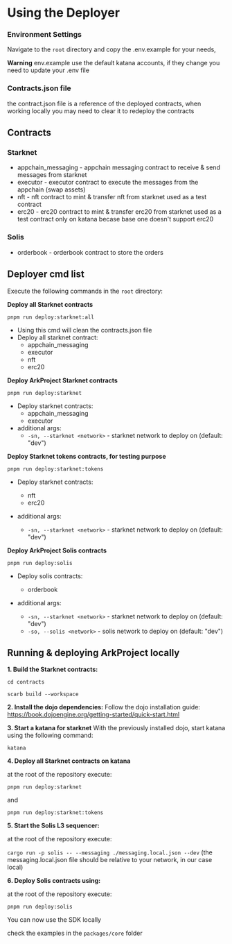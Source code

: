 # Using the Deployer

### Environment Settings

Navigate to the `root` directory and copy the .env.example for your needs,

**Warning** env.example use the default katana accounts, if they change you need to update your .env file

### Contracts.json file

the contract.json file is a reference of the deployed contracts, when working locally you may need to clear it to redeploy the contracts

## Contracts

### Starknet

- appchain_messaging - appchain messaging contract to receive & send messages from starknet
- executor - executor contract to execute the messages from the appchain (swap assets)
- nft - nft contract to mint & transfer nft from starknet used as a test contract
- erc20 - erc20 contract to mint & transfer erc20 from starknet used as a test contract only on katana becase base one doesn't support erc20

### Solis

- orderbook - orderbook contract to store the orders

## Deployer cmd list

Execute the following commands in the `root` directory:

**Deploy all Starknet contracts**

`pnpm run deploy:starknet:all`

- Using this cmd will clean the contracts.json file
- Deploy all starknet contract:
  - appchain_messaging
  - executor
  - nft
  - erc20

**Deploy ArkProject Starknet contracts**

`pnpm run deploy:starknet`

- Deploy starknet contracts:
  - appchain_messaging
  - executor
- additional args:
  - `-sn, --starknet <network>` - starknet network to deploy on (default: "dev")

**Deploy Starknet tokens contracts, for testing purpose**

`pnpm run deploy:starknet:tokens`

- Deploy starknet contracts:

  - nft
  - erc20

- additional args:
  - `-sn, --starknet <network>` - starknet network to deploy on (default: "dev")

**Deploy ArkProject Solis contracts**

`pnpm run deploy:solis`

- Deploy solis contracts:

  - orderbook

- additional args:
  - `-sn, --starknet <network>` - starknet network to deploy on (default: "dev")
  - `-so, --solis <network>` - solis network to deploy on (default: "dev")

## Running & deploying ArkProject locally

**1. Build the Starknet contracts:**

`cd contracts`

`scarb build --workspace`

**2. Install the dojo dependencies:**
Follow the dojo installation guide:
https://book.dojoengine.org/getting-started/quick-start.html

**3. Start a katana for starknet**
With the previously installed dojo, start katana using the following command:

`katana`

**4. Deploy all Starknet contracts on katana**

at the root of the repository execute:

`pnpm run deploy:starknet`

and

`pnpm run deploy:starknet:tokens`

**5. Start the Solis L3 sequencer:**

at the root of the repository execute:

`cargo run -p solis -- --messaging ./messaging.local.json --dev`
(the messaging.local.json file should be relative to your network, in our case local)

**6. Deploy Solis contracts using:**

at the root of the repository execute:

`pnpm run deploy:solis`

You can now use the SDK locally

check the examples in the `packages/core` folder
